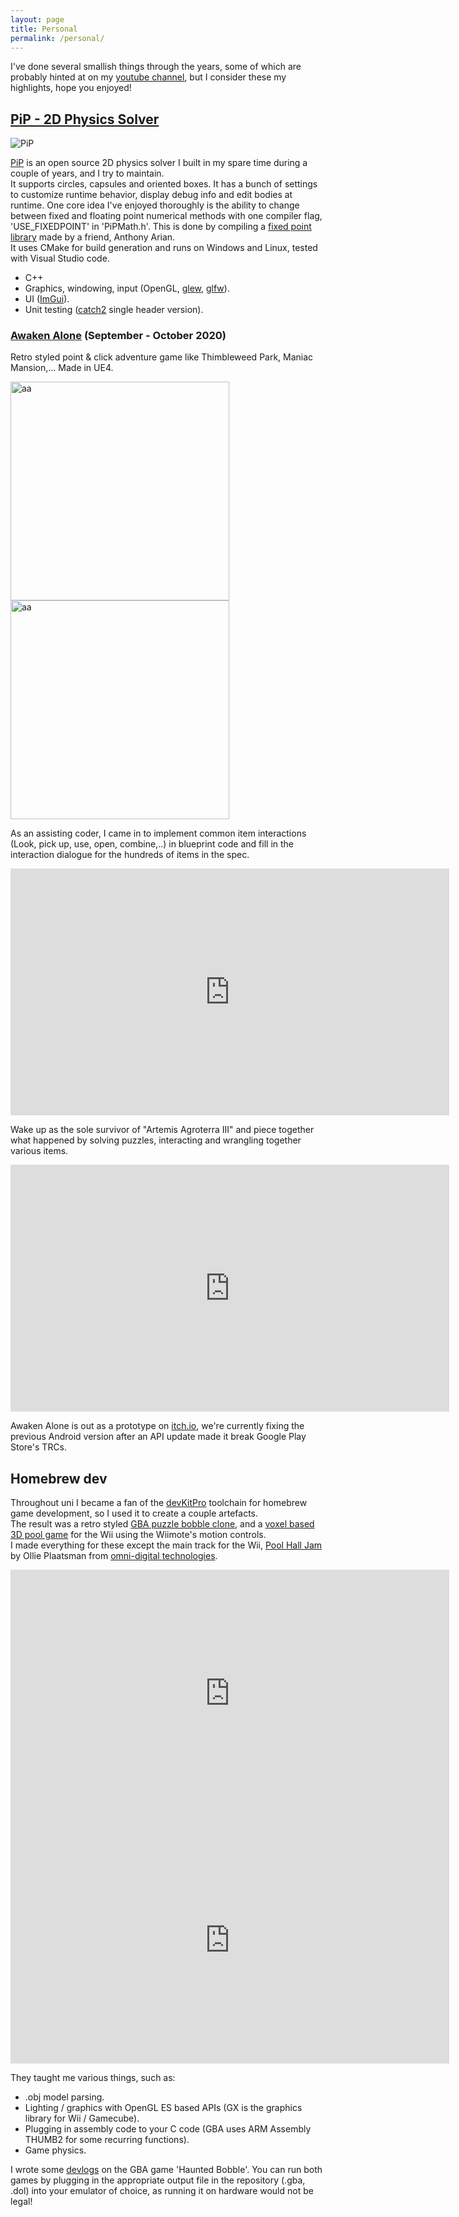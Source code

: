 ```yaml
---
layout: page
title: Personal
permalink: /personal/
---
```


I've done several smallish things through the years, some of which are probably hinted at on my [youtube channel](https://www.youtube.com/channel/UCvBTH-OXl4d4M_MIVpegrpQ), but I consider these my highlights, hope you enjoyed!  

## [PiP - 2D Physics Solver](https://github.com/JavierDega/PiP)  

<img style="float: middle;" src="../assets/PiPScreenGrab.png" alt="PiP" title="PiP">
<br/>  

[PiP](https://github.com/JavierDega/PiP) is an open source 2D physics solver I built in my spare time during a couple of years, and I try to maintain.  
It supports circles, capsules and oriented boxes. It has a bunch of settings to customize runtime behavior, display debug
info and edit bodies at runtime. One core idea I've enjoyed thoroughly is the ability to change between
fixed and floating point numerical methods with one compiler flag, 'USE_FIXEDPOINT' in 'PiPMath.h'. This is done by compiling a [fixed point library](https://gitlab.com/DixieDev/fixed-point-lib) made by a friend, Anthony Arian.  
It uses CMake for build generation and runs on Windows and Linux, tested with Visual Studio code.
- C++
- Graphics, windowing, input (OpenGL, [glew](http://glew.sourceforge.net/), [glfw](https://www.glfw.org/)).
- UI ([ImGui](https://github.com/ocornut/imgui)).
- Unit testing ([catch2](https://github.com/catchorg/Catch2) single header version).  

### [Awaken Alone](https://www.omnidigitaltechnologies.co.uk/awakenalone) (September - October 2020)  

Retro styled point & click adventure game like Thimbleweed Park, Maniac Mansion,... Made in UE4.

<img style="float: middle;" src="../assets/awakenalone.png" alt="aa" title="aa" width="350">
<img style="float: middle;" src="../assets/awakenalone2.png" alt="aa" title="aa" width="350">
<br/>  

As an assisting coder, I came in to implement common item interactions (Look, pick up, use, open, combine,..) in blueprint code and fill in the interaction dialogue for the hundreds of items in the spec.

<iframe width="702" height="395" src="https://www.youtube.com/embed/5Zbs8JyTVhM" frameborder="0" allow="accelerometer; autoplay; clipboard-write; encrypted-media; gyroscope; picture-in-picture" allowfullscreen></iframe>  
<br/>

Wake up as the sole survivor of "Artemis Agroterra III" and piece together what happened by solving puzzles, interacting and wrangling together various items.

<iframe width="702" height="395" src="https://www.youtube.com/embed/aiiAYbPAASs" frameborder="0" allow="accelerometer; autoplay; clipboard-write; encrypted-media; gyroscope; picture-in-picture" allowfullscreen></iframe>  
<br/>

Awaken Alone is out as a prototype on [itch.io](https://omni-digital.itch.io/awakenalone), we're currently fixing the previous Android version after an API update made it break Google Play Store's TRCs.  

## Homebrew dev  

Throughout uni I became a fan of the [devKitPro](https://devkitpro.org/) toolchain for homebrew game development, so I used it to create a couple artefacts.   
The result was a retro styled [GBA puzzle bobble clone](https://github.com/JavierDega/Gba-Puzzle-Bobble), and a 
[voxel based 3D pool game](https://github.com/JavierDega/VoxelPool_Wii) for the Wii using the Wiimote's motion controls.  
I made everything for these except the main track for the Wii, [Pool Hall Jam](https://soundcloud.com/omnidigital/pool-hall-jam) by Ollie Plaatsman from [omni-digital technologies](https://www.omnidigitaltechnologies.co.uk/).  

<iframe width="702" height="395" src="https://www.youtube.com/embed/nBaU7Xpso-Q" frameborder="0" allow="accelerometer; autoplay; clipboard-write; encrypted-media; gyroscope; picture-in-picture" allowfullscreen></iframe>
<br/>  

<iframe width="702" height="395" src="https://www.youtube.com/embed/_IwZnQj_zqE" frameborder="0" allow="accelerometer; autoplay; clipboard-write; encrypted-media; gyroscope; picture-in-picture" allowfullscreen></iframe>
<br/>  

They taught me various things, such as:
- .obj model parsing.
- Lighting / graphics with OpenGL ES based APIs (GX is the graphics library for Wii / Gamecube).
- Plugging in assembly code to your C code (GBA uses ARM Assembly THUMB2 for some recurring functions).
- Game physics.  

I wrote some [devlogs](https://javierdega.github.io/2019/02/26/Puzzle-Bobble.html) on the GBA game 'Haunted Bobble'.
You can run both games by plugging in the appropriate output file in the repository (.gba, .dol) into your emulator of choice, as running it on hardware would not be legal!

